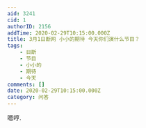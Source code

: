 ```yaml
---
aid: 3241
cid: 1
authorID: 2156
addTime: 2020-02-29T10:15:00.000Z
title: 3月1日断网 小小的期待 今天你们演什么节目？
tags:
    - 日断
    - 节目
    - 小小的
    - 期待
    - 今天
comments: []
date: 2020-02-29T10:15:00.000Z
category: 问答
---
```


嗯哼.
